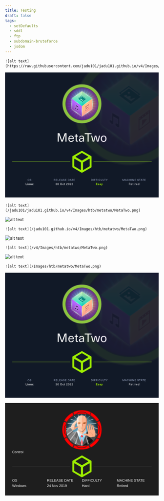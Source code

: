 ```yaml
---
title: Testing
draft: false
tags:
  - setDefaults
  - sddl
  - ftp
  - subdomain-bruteforce
  - jsdom
---
```

```
![alt text](https://raw.githubusercontent.com/jadu101/jadu101.github.io/v4/Images/htb/metatwo/MetaTwo.png)
```

![alt text](https://raw.githubusercontent.com/jadu101/jadu101.github.io/v4/Images/htb/metatwo/MetaTwo.png)

```
![alt text](/jadu101/jadu101.github.io/v4/Images/htb/metatwo/MetaTwo.png)
```

![alt text](/jadu101/jadu101.github.io/v4/Images/htb/metatwo/MetaTwo.png)


```
![alt text](/jadu101.github.io/v4/Images/htb/metatwo/MetaTwo.png)
```

![alt text](/jadu101.github.io/v4/Images/htb/metatwo/MetaTwo.png)


```
![alt text](/v4/Images/htb/metatwo/MetaTwo.png)
```

![alt text](/v4/Images/htb/metatwo/MetaTwo.png)

```
![alt text](/Images/htb/metatwo/MetaTwo.png)
```

![alt text](/Images/htb/metatwo/MetaTwo.png)


![](../../../Control%20(2).png)